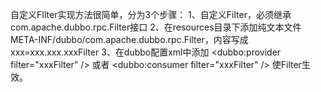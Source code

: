 



自定义FIlter实现方法很简单，分为3个步骤：
1、自定义Filter，必须继承com.apache.dubbo.rpc.Filter接口
2、在resources目录下添加纯文本文件META-INF/dubbo/com.apache.dubbo.rpc.Filter，内容写成 xxx=xxx.xxx.xxxFilter
3、在dubbo配置xml中添加 <dubbo:provider filter="xxxFilter" /> 或者 <dubbo:consumer filter="xxxFilter" /> 使Filter生效。

